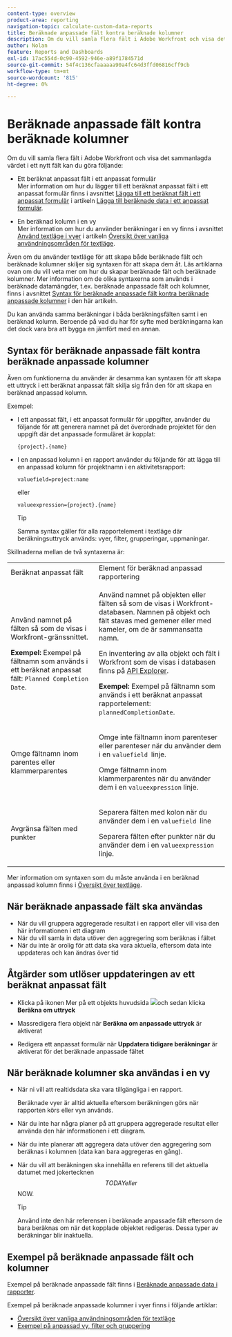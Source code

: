 ```yaml
---
content-type: overview
product-area: reporting
navigation-topic: calculate-custom-data-reports
title: Beräknade anpassade fält kontra beräknade kolumner
description: Om du vill samla flera fält i Adobe Workfront och visa det sammanlagda värdet i ett nytt fält kan du göra följande - REDIGERA ME.
author: Nolan
feature: Reports and Dashboards
exl-id: 17ac554d-0c90-4592-946e-a89f1784571d
source-git-commit: 54f4c136cfaaaaaa90a4fc64d3ffd06816cff9cb
workflow-type: tm+mt
source-wordcount: '815'
ht-degree: 0%

---
```


# Beräknade anpassade fält kontra beräknade kolumner

Om du vill samla flera fält i Adobe Workfront och visa det sammanlagda värdet i ett nytt fält kan du göra följande:

* Ett beräknat anpassat fält i ett anpassat formulär\
   Mer information om hur du lägger till ett beräknat anpassat fält i ett anpassat formulär finns i avsnittet [Lägga till ett beräknat fält i ett anpassat formulär](../../../administration-and-setup/customize-workfront/create-manage-custom-forms/add-calculated-data-to-custom-form.md#creating-calculated-custom-fields) i artikeln [Lägga till beräknade data i ett anpassat formulär](../../../administration-and-setup/customize-workfront/create-manage-custom-forms/add-calculated-data-to-custom-form.md).

* En beräknad kolumn i en vy\
   Mer information om hur du använder beräkningar i en vy finns i avsnittet [Använd textläge i vyer](../../../reports-and-dashboards/reports/text-mode/understand-common-uses-text-mode.md#using-text-mode-in-views) i artikeln [Översikt över vanliga användningsområden för textläge](../../../reports-and-dashboards/reports/text-mode/understand-common-uses-text-mode.md).

Även om du använder textläge för att skapa både beräknade fält och beräknade kolumner skiljer sig syntaxen för att skapa dem åt. Läs artiklarna ovan om du vill veta mer om hur du skapar beräknade fält och beräknade kolumner. Mer information om de olika syntaxerna som används i beräknade datamängder, t.ex. beräknade anpassade fält och kolumner, finns i avsnittet [Syntax för beräknade anpassade fält kontra beräknade anpassade kolumner](#syntax-of-calculated-custom-fields-vs-calculated-custom-columns-syntax) i den här artikeln.

Du kan använda samma beräkningar i båda beräkningsfälten samt i en beräknad kolumn. Beroende på vad du har för syfte med beräkningarna kan det dock vara bra att bygga en jämfört med en annan.

## Syntax för beräknade anpassade fält kontra beräknade anpassade kolumner

Även om funktionerna du använder är desamma kan syntaxen för att skapa ett uttryck i ett beräknat anpassat fält skilja sig från den för att skapa en beräknad anpassad kolumn.

Exempel:

* I ett anpassat fält, i ett anpassat formulär för uppgifter, använder du följande för att generera namnet på det överordnade projektet för den uppgift där det anpassade formuläret är kopplat:

   ```
   {project}.{name}
   ```

* I en anpassad kolumn i en rapport använder du följande för att lägga till en anpassad kolumn för projektnamn i en aktivitetsrapport:

   ```
   valuefield=project:name
   ```

   eller

   ```
   valueexpression={project}.{name}
   ```

   >[!TIP]
   >
   >Samma syntax gäller för alla rapportelement i textläge där beräkningsuttryck används: vyer, filter, grupperingar, uppmaningar.

Skillnaderna mellan de två syntaxerna är:

<table style="table-layout:auto"> 
 <col> 
 <col> 
 <tbody> 
  <tr> 
   <td>Beräknat anpassat fält</td> 
   <td>Element för beräknad anpassad rapportering</td> 
  </tr> 
  <tr> 
   <td> <p>Använd namnet på fälten så som de visas i Workfront-gränssnittet.</p> <p class="example" data-mc-autonum="<b>Example: </b>"><span class="autonumber"><span><b>Exempel: </b></span></span>Exempel på fältnamn som används i ett beräknat anpassat fält: <code>Planned Completion Date</code>.</p> </td> 
   <td> <p>Använd namnet på objekten eller fälten så som de visas i Workfront-databasen. Namnen på objekt och fält stavas med gemener eller med kameler, om de är sammansatta namn. </p> <p>En inventering av alla objekt och fält i Workfront som de visas i databasen finns på <a href="../../../wf-api/general/api-explorer.md" class="MCXref xref">API Explorer</a>. </p> <p class="example" data-mc-autonum="<b>Example: </b>"><span class="autonumber"><span><b>Exempel: </b></span></span>Exempel på fältnamn som används i ett beräknat anpassat rapportelement: <code>plannedCompletionDate</code>.</p> </td> 
  </tr> 
  <tr> 
   <td>Omge fältnamn inom parentes eller klammerparentes</td> 
   <td> <p>Omge inte fältnamn inom parenteser eller parenteser när du använder dem i en <code>valuefield </code>linje.</p> <p>Omge fältnamn inom klammerparentes när du använder dem i en <code>valueexpression</code> linje.</p> </td> 
  </tr> 
  <tr> 
   <td>Avgränsa fälten med punkter</td> 
   <td> <p>Separera fälten med kolon när du använder dem i en <code>valuefield </code>line</p> <p>Separera fälten efter punkter när du använder dem i en <code>valueexpression </code>linje. </p> </td> 
  </tr> 
 </tbody> 
</table>

Mer information om syntaxen som du måste använda i en beräknad anpassad kolumn finns i [Översikt över textläge](../../../reports-and-dashboards/reports/text-mode/understand-text-mode.md).

## När beräknade anpassade fält ska användas

* När du vill gruppera aggregerade resultat i en rapport eller vill visa den här informationen i ett diagram
* När du vill samla in data utöver den aggregering som beräknas i fältet
* När du inte är orolig för att data ska vara aktuella, eftersom data inte uppdateras och kan ändras över tid

## Åtgärder som utlöser uppdateringen av ett beräknat anpassat fält

* Klicka på ikonen Mer på ett objekts huvudsida ![](assets/more-icon.png)och sedan klicka **Beräkna om uttryck**

* Massredigera flera objekt när **Beräkna om anpassade uttryck** är aktiverat
* Redigera ett anpassat formulär när **Uppdatera tidigare beräkningar** är aktiverat för det beräknade anpassade fältet

## När beräknade kolumner ska användas i en vy

* När ni vill att realtidsdata ska vara tillgängliga i en rapport.

   Beräknade vyer är alltid aktuella eftersom beräkningen görs när rapporten körs eller vyn används.

* När du inte har några planer på att gruppera aggregerade resultat eller använda den här informationen i ett diagram.
* När du inte planerar att aggregera data utöver den aggregering som beräknas i kolumnen (data kan bara aggregeras en gång).
* När du vill att beräkningen ska innehålla en referens till det aktuella datumet med jokertecknen $$TODAY eller $$NOW.

   >[!TIP]
   >
   >Använd inte den här referensen i beräknade anpassade fält eftersom de bara beräknas om när det kopplade objektet redigeras. Dessa typer av beräkningar blir inaktuella.

## Exempel på beräknade anpassade fält och kolumner

Exempel på beräknade anpassade fält finns i [Beräknade anpassade data i rapporter](../../../reports-and-dashboards/reports/calc-cstm-data-reports/calculated-custom-data-reports.md).

Exempel på beräknade anpassade kolumner i vyer finns i följande artiklar:

* [Översikt över vanliga användningsområden för textläge](../../../reports-and-dashboards/reports/text-mode/understand-common-uses-text-mode.md)
* [Exempel på anpassad vy, filter och gruppering](../../../reports-and-dashboards/reports/custom-view-filter-grouping-samples/custom-view-filter-grouping-samples.md)
